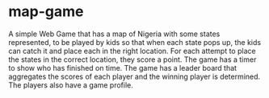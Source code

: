 # map-game
A simple Web Game that has a map of Nigeria with some states represented, to be played by kids so that when each state pops up, the kids can catch it and place each in the right location.   For each attempt to place the states in the correct location, they score a point. The game has a timer to show who has finished on time.   The game has a leader board that aggregates the scores of each player and the winning player is determined. The players also have a game profile.
